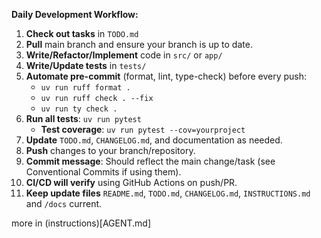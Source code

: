 **Daily Development Workflow:**

1. **Check out tasks** in `TODO.md`
2. **Pull** main branch and ensure your branch is up to date.
3. **Write/Refactor/Implement** code in `src/` or `app/`
4. **Write/Update tests** in `tests/`
5. **Automate pre-commit** (format, lint, type-check) before every push:
   - `uv run ruff format .`
   - `uv run ruff check . --fix`
   - `uv run ty check .`
6. **Run all tests**: `uv run pytest`
   - **Test coverage**: `uv run pytest --cov=yourproject`
7. **Update** `TODO.md`, `CHANGELOG.md`, and documentation as needed.
8. **Push** changes to your branch/repository.
9. **Commit message**: Should reflect the main change/task (see Conventional Commits if using them).
10. **CI/CD will verify** using GitHub Actions on push/PR.
11. **Keep update files** `README.md`, `TODO.md`, `CHANGELOG.md`, `INSTRUCTIONS.md` and `/docs` current.

more in (instructions)[AGENT.md]

